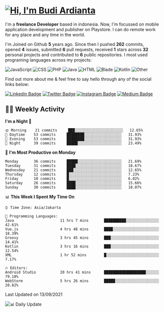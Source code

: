 # [![Hi, I'm Budi Ardianta](https://readme-typing-svg.herokuapp.com?size=24&vCenter=true&lines=%F0%9F%91%8B+Hi%2C+I'm+Budi+Ardianta+;%F0%9F%92%BB+Android+And+Web+Developer+)](https://git.io/typing-svg)

I'm a **freelance Developer** based in indonesia. Now, I'm focussed on mobile application development and publisher on Playstore. I can do remote work for any place and any time in the world.

I'm Joined on Github **5** years ago. Since then I pushed **262** commits, opened **4** issues, submitted **6** pull requests, received **1** stars across **32** personal projects and contributed to **6** public repositories.
I most used programing languages across my projects:

![JavaScript](https://img.shields.io/badge/-JavaScript-%23f1e05a?style=flat&logo=JavaScript&logoColor=white)
![CSS](https://img.shields.io/badge/-CSS-%23563d7c?style=flat&logo=CSS&logoColor=white)
![PHP](https://img.shields.io/badge/-PHP-%234F5D95?style=flat&logo=PHP&logoColor=white)
![Java](https://img.shields.io/badge/-Java-%23b07219?style=flat&logo=Java&logoColor=white)
![HTML](https://img.shields.io/badge/-HTML-%23e34c26?style=flat&logo=HTML&logoColor=white)
![Blade](https://img.shields.io/badge/-Blade-%23f7523f?style=flat&logo=Blade&logoColor=white)
![Kotlin](https://img.shields.io/badge/-Kotlin-%23A97BFF?style=flat&logo=Kotlin&logoColor=white)
![Other](https://img.shields.io/badge/-Other-%23ededed?style=flat&logo=Other&logoColor=white)

Find out more about me & feel free to say hello through any of the social links below:

[![Linkedin Badge](https://img.shields.io/badge/-budiardianata-blue?style=flat&logo=Linkedin&logoColor=white&link=https://www.linkedin.com/in/budiardianata/)](https://www.linkedin.com/in/budiardianata/)
[![Twitter Badge](https://img.shields.io/badge/-budiardianata-%231DA1F2.svg?style=flat&logo=twitter&logoColor=white&link=https://www.twitter.com/budiardianata)](https://www.linkedin.com/in/budiardianata/)
[![Instagram Badge](https://img.shields.io/badge/-budiardianata-purple?style=flat&logo=instagram&logoColor=white&link=https://instagram.com/budiardianata/)](https://instagram.com/budiardianata)
[![Medium Badge](https://img.shields.io/badge/-@budiardianata-%2312100E.svg?style=flat&logo=Medium&logoColor=white&link=https://medium.com/@budiardianata/)](https://medium.com/@budiardianata)

## 👨‍💻 Weekly Activity
<!--START_SECTION:waka-->
**I'm a Night 🦉** 

```text
🌞 Morning    21 commits     ███░░░░░░░░░░░░░░░░░░░░░░   12.65% 
🌆 Daytime    53 commits     ████████░░░░░░░░░░░░░░░░░   31.93% 
🌃 Evening    53 commits     ████████░░░░░░░░░░░░░░░░░   31.93% 
🌙 Night      39 commits     █████░░░░░░░░░░░░░░░░░░░░   23.49%

```
📅 **I'm Most Productive on Monday** 

```text
Monday       36 commits     █████░░░░░░░░░░░░░░░░░░░░   21.69% 
Tuesday      31 commits     ████░░░░░░░░░░░░░░░░░░░░░   18.67% 
Wednesday    21 commits     ███░░░░░░░░░░░░░░░░░░░░░░   12.65% 
Thursday     12 commits     █░░░░░░░░░░░░░░░░░░░░░░░░   7.23% 
Friday       10 commits     █░░░░░░░░░░░░░░░░░░░░░░░░   6.02% 
Saturday     26 commits     ████░░░░░░░░░░░░░░░░░░░░░   15.66% 
Sunday       30 commits     ████░░░░░░░░░░░░░░░░░░░░░   18.07%

```


📊 **This Week I Spent My Time On** 

```text
⌚︎ Time Zone: Asia/Jakarta

💬 Programming Languages: 
Java                     11 hrs 7 mins       ██████████░░░░░░░░░░░░░░░   42.61% 
Vue.js                   4 hrs 48 mins       ████░░░░░░░░░░░░░░░░░░░░░   18.39% 
Groovy                   3 hrs 45 mins       ███░░░░░░░░░░░░░░░░░░░░░░   14.41% 
Kotlin                   3 hrs 16 mins       ███░░░░░░░░░░░░░░░░░░░░░░   12.54% 
XML                      1 hr 52 mins        █░░░░░░░░░░░░░░░░░░░░░░░░   7.17%

🔥 Editors: 
Android Studio           20 hrs 41 mins      ███████████████████░░░░░░   79.18% 
WebStorm                 5 hrs 26 mins       █████░░░░░░░░░░░░░░░░░░░░   20.82%

```


 Last Updated on 13/09/2021
<!--END_SECTION:waka-->

![📊 Daily Update](https://github.com/budiardianata/budiardianata/actions/workflows/update-activity.yml/badge.svg)
